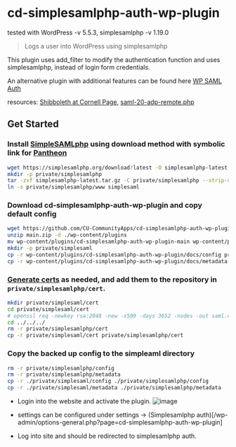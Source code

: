 # cd-simplesamlphp-auth-wp-plugin

tested with WordPress -v 5.5.3, simplesamlphp -v 1.19.0
>Logs a user into WordPress using simplesamlphp

This plugin uses add_filter to modify the authentication function and uses simplesamlphp, instead of login form credentials.

An alternative plugin with additional features can be found here [WP SAML Auth](https://github.com/pantheon-systems/wp-saml-auth)

resources: [Shibboleth at Cornell Page](https://confluence.cornell.edu/display/SHIBBOLETH/Shibboleth+at+Cornell+Page), [saml-20-adp-remote.php](https://confluence.cornell.edu/pages/viewpage.action?pageId=333373586&preview=%2F333373586%2F335416853%2Fsaml20-idp-remote.php)

## Get Started

### Install [SimpleSAMLphp](https://simplesamlphp.org/)  using download method with symbolic link for [Pantheon](https://pantheon.io/docs/shibboleth-sso)

```bash
wget https://simplesamlphp.org/download?latest -O simplesamlphp-latest.tar.gz
mkdir -p private/simplesamlphp
tar -zxf simplesamlphp-latest.tar.gz -C private/simplesamlphp --strip-components 1
ln -s private/simplesamlphp/www simplesaml
```
### Download cd-simplesamlphp-auth-wp-plugin and copy default config

```bash
wget https://github.com/CU-CommunityApps/cd-simplesamlphp-auth-wp-plugin/archive/main.zip
unzip main.zip -d ./wp-content/plugins
mv wp-content/plugins/cd-simplesamlphp-auth-wp-plugin-main wp-content/plugins/cd-simplesamlphp-auth-wp-plugin
mkdir -p private/simplesaml
cp -r wp-content/plugins/cd-simplesamlphp-auth-wp-plugin/docs/config private/simplesaml
cp -r wp-content/plugins/cd-simplesamlphp-auth-wp-plugin/docs/metadata private/simplesaml
```

### [Generate certs](https://simplesamlphp.org/docs/stable/simplesamlphp-sp#section_1_1) as needed, and add them to the repository in `private/simplesamlphp/cert`.

```bash
mkdir private/simplesaml/cert
cd private/simplesaml/cert
# openssl req -newkey rsa:2048 -new -x509 -days 3652 -nodes -out saml.crt -keyout saml.pem
cd ../../../
rm -r private/simplesamlphp/cert
cp -r private/simplesaml/cert private/simplesamlphp/cert
```

### Copy the backed up config to the simpleaml directory

```bash
rm -r private/simplesamlphp/config
rm -r private/simplesamlphp/metadata
cp -r ./private/simplesaml/config ./private/simplesamlphp/config
cp -r ./private/simplesaml/metadata ./private/simplesamlphp/metadata
```

- Login into the website and activate the plugin.
![image](https://user-images.githubusercontent.com/4685094/98468714-c4ceaa00-21a9-11eb-9d46-ddc9e057b275.png)

- settings can be configured under settings -> (Simplesamlphp auth)[/wp-admin/options-general.php?page=cd-simplesamlphp-auth-wp-plugin]

- Log into site and should be redirected to simplesamlphp auth.
